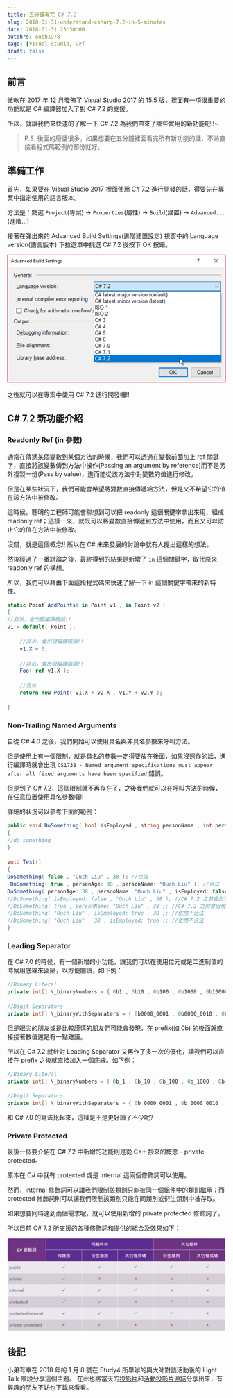 ```yaml
---
title: 五分鐘看完 C# 7.2
slug: 2018-01-31-understand-csharp-7.2-in-5-minutes
date: 2018-01-31 23:30:00
autohrs: ouch1978
tags: [Visual Studio, C#]
draft: false
---
```


## 前言

微軟在 2017 年 12 月發佈了 Visual Studio 2017 的 15.5 版，裡面有一項很重要的功能就是 C# 編譯器加入了對 C# 7.2 的支援。

所以，就讓我們來快速的了解一下 C# 7.2 為我們帶來了哪些實用的新功能吧!!~

> P.S. 後面的廢話很多，如果想要在五分鐘裡面看完所有新功能的話，不妨直接看程式碼範例的部份就好。

<!--truncate-->

## 準備工作

首先，如果要在 Visual Studio 2017 裡面使用 C# 7.2 進行開發的話，得要先在專案中指定使用的語言版本。

方法是：點選 `Project`(專案) -> `Properties`(屬性) -> `Build`(建置) -> `Advanced...`(進階...)

接著在彈出來的 Advanced Build Settings(進階建置設定) 視窗中的 Language version(語言版本) 下拉選單中挑選 C# 7.2 後按下 OK 按鈕。

![image-01](01-set-language-version-to-csharp-7.2.png "設定專案支援的語言版本為 C# 7.2")

之後就可以在專案中使用 C# 7.2 進行開發囉!!

## C# 7.2 新功能介紹

### Readonly Ref (in 參數)

通常在傳遞某個變數到某個方法的時候，我們可以透過在變數前面加上 ref 關鍵字，直接將該變數傳到方法中操作(Passing an argument by reference)而不是另外複製一份(Pass by value)，進而能從該方法中對變數的值進行修改。

但是在某些狀況下，我們可能會希望將變數直接傳遞給方法，但是又不希望它的值在該方法中被修改。

這時候，聰明的工程師可能會聯想到可以把 readonly 這個關鍵字拿出來用，組成 readonly ref；這樣一來，就既可以將變數直接傳遞到方法中使用，而且又可以防止它的值在方法中被修改。

沒錯，就是這個概念!! 所以在 C# 未來發展的討論中就有人提出這樣的想法。

然後經過了一番討論之後，最終得到的結果是新增了 `in` 這個關鍵字，取代原來 readonly ref 的構想。

所以，我們可以藉由下面這段程式碼來快速了解一下 in 這個關鍵字帶來的新特性。

```csharp title="Readonly Ref (in 參數) 範例"
static Point AddPoints( in Point v1 , in Point v2 )
{
//非法，會出現編譯錯誤!!
v1 = default( Point );

    //非法，會出現編譯錯誤!!
    v1.X = 0;

    //非法，會出現編譯錯誤!!
    Foo( ref v1.X );

    //合法
    return new Point( v1.X + v2.X , v1.Y + v2.Y );

}

```

### Non-Trailing Named Arguments

自從 C# 4.0 之後，我們開始可以使用具名與非具名參數來呼叫方法。

但是使用上有一個限制，就是具名的參數一定得要放在後面，如果沒照作的話，進行編譯時就會出現 `CS1738 - Named argument specifications must appear after all fixed arguments have been specified` 錯誤。

但是到了 C# 7.2，這個限制就不再存在了，之後我們就可以在呼叫方法的時候，在任意位置使用具名參數囉!!

詳細的狀況可以參考下面的範例：

```csharp title="Non-Trailing Named Arguments 範例"
public void DoSomething( bool isEmployed , string personName , int personAge )
{
//do something
}

void Test()
{
DoSomething( false , "Ouch Liu" , 38 ); //合法
 DoSomething( true , personAge: 38 , personName: "Ouch Liu" ); //合法
DoSomething( personAge: 38 , personName: "Ouch Liu" , isEmployed: false ); //合法
//DoSomething( isEmployed: false , "Ouch Liu" , 38 ); //C# 7.2 之前會出現 CS1738 錯誤，C# 7.2 之後會變合法
//DoSomething( true , personName: "Ouch Liu" , 38 ); //C# 7.2 之前會出現 CS1738 錯誤，C# 7.2 之後會變合法
//DoSomething( "Ouch Liu" , isEmployed: true , 38 ); //依然不合法
//DoSomething( "Ouch Liu" , 38 , isEmployed: true ); //依然不合法
}
```

### Leading Separator

在 C# 7.0 的時候，有一個新增的小功能，讓我們可以在使用位元或是二進制值的時候用底線來區隔，以方便閱讀，如下例：

```csharp title="C# 7.0 Leading Separator 範例"
//Binary Literal
private int[] \_binaryNumbers = { 0b1 , 0b10 , 0b100 , 0b1000 , 0b100000 , 0b1000000 };

//Digit Separators
private int[] \_binaryWithSeparaters = { 0b0000_0001 , 0b0000_0010 , 0b0000_0100 , 0b0000_1000 , 0b0010_0000 , 0b1000_0000 };

```

但是眼尖的朋友或是比較謹慎的朋友們可能會發現，在 prefix(如 0b) 的後面就直接接著數值還是有一點難讀。

所以在 C# 7.2 就針對 Leading Separator 又再作了多一次的優化，讓我們可以直接在 prefix 之後就直接加入一個底線。如下例：

```csharp title="C# 7.2 Leading Separator 範例"
//Binary Literal
private int[] \_binaryNumbers = { 0b_1 , 0b_10 , 0b_100 , 0b_1000 , 0b_100000 , 0b_1000000 };

//Digit Separators
private int[] \_binaryWithSeparaters = { 0b_0000_0001 , 0b_0000_0010 , 0b_0000_0100 , 0b_0000_1000 , 0b_0010_0000 , 0b_1000_0000 };
```

和 C# 7.0 的寫法比起來，這樣是不是更好讀了不少呢?

### Private Protected

最後一個要介紹在 C# 7.2 中新增的功能則是從 C++ 抄來的概念 - private protected。

原本在 C# 中就有 protected 或是 internal 這兩個修飾詞可以使用。

然而，internal 修飾詞可以讓我們限制該類別只能被同一個組件中的類別繼承；而 protected 修飾詞則可以讓我們限制該類別只能在同類別或衍生類別中被存取。

如果想要同時達到兩個需求呢，就可以使用新增的 private protected 修飾詞了。

所以目前 C# 7.2 所支援的各種修飾詞和提供的組合及效果如下：

![image-02](02-modifiers-in-csharp-7.2.png "設定專案支援的語言版本為 C# 7.2")

## 後記

小弟有幸在 2018 年的 1 月 8 號在 Study4 所舉辦的與大師對談活動後的 Light Talk 階段分享這個主題。
在此也將當天的[投影片][link-01]和[活動投影片連結][link-02]分享出來，有興趣的朋友不妨也下載來看看。

[link-01]: https://github.com/Study4/study4love-2018/blob/master/light%20talk/%E4%BA%94%E5%88%86%E9%90%98%E7%9C%8B%E5%AE%8C%20C%23%207.2.pptx "五分鐘看完 C# 7.2 投影片"

[link-02]: https://github.com/Study4/study4love-2018 "Study4.TW Study4Love - 與大師對談 投影片"
